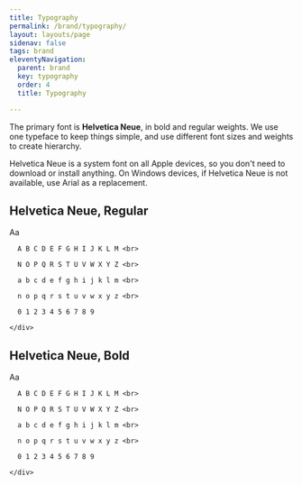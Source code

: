 ```yaml
---
title: Typography
permalink: /brand/typography/
layout: layouts/page
sidenav: false
tags: brand
eleventyNavigation:
  parent: brand
  key: typography
  order: 4
  title: Typography

---
```


The primary font is **Helvetica Neue**, in bold and regular weights.
We use one typeface to keep things simple, and use different font sizes and weights to create hierarchy.

Helvetica Neue is a system font on all Apple devices, so you don't need to download or install anything. On Windows devices, if Helvetica Neue is not available, use Arial as a replacement.

<div class="grid-row grid-gap typography-specimen">
  <div class="tablet:grid-col-6 ">
    <h2 class="font-sans-md">Helvetica Neue, Regular</h2>
    <span class="text-huge line-height-sans-1"> Aa </span>
    <div class= "font-sans-xs line-height-sans-1 text-justify">

      A B C D E F G H I J K L M <br>

      N O P Q R S T U V W X Y Z <br>

      a b c d e f g h i j k l m <br>

      n o p q r s t u v w x y z <br>

      0 1 2 3 4 5 6 7 8 9

    </div>
  </div>

  <div class="tablet:grid-col-6 text-bold">
    <h2 class="font-sans-md">Helvetica Neue, Bold</h2>
    <span class="text-huge line-height-sans-1"> Aa </span>
    <div class= "font-sans-xs line-height-sans-1">

      A B C D E F G H I J K L M <br>

      N O P Q R S T U V W X Y Z <br>

      a b c d e f g h i j k l m <br>

      n o p q r s t u v w x y z <br>

      0 1 2 3 4 5 6 7 8 9

    </div>
  </div>
</div>
